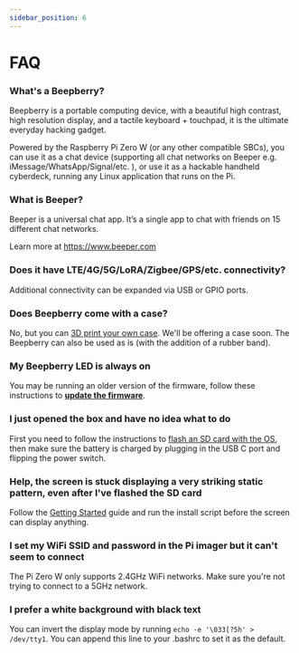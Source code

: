 ```yaml
---
sidebar_position: 6
---
```


# FAQ

### What's a Beepberry?

Beepberry is a portable computing device, with a beautiful high contrast, high resolution display, and a tactile keyboard + touchpad, it is the ultimate everyday hacking gadget.

Powered by the Raspberry Pi Zero W (or any other compatible SBCs), you can use it as a chat device (supporting all chat networks on Beeper e.g. iMessage/WhatsApp/Signal/etc. ), or use it as a hackable handheld cyberdeck, running any Linux application that runs on the Pi.

### What is Beeper?

Beeper is a universal chat app. It’s a single app to chat with friends on 15 different chat networks.

Learn more at https://www.beeper.com

### Does it have LTE/4G/5G/LoRA/Zigbee/GPS/etc. connectivity?

Additional connectivity can be expanded via USB or GPIO ports.

### Does Beepberry come with a case?

No, but you can [3D print your own case](/docs/3D). We'll be offering a case soon. The Beepberry can also be used as is (with the addition of a rubber band).

### My Beepberry LED is always on

You may be running an older version of the firmware, follow these instructions to [**update the firmware**](/docs/getting-started#firmware-update).

### I just opened the box and have no idea what to do

First you need to follow the instructions to [flash an SD card with the OS](/docs/getting-started), then make sure the battery is charged by plugging in the USB C port and flipping the power switch. 

### Help, the screen is stuck displaying a very striking static pattern, even after I've flashed the SD card

Follow the [Getting Started](/docs/getting-started#software-setup) guide and run the install script before the screen can display anything.

### I set my WiFi SSID and password in the Pi imager but it can't seem to connect

The Pi Zero W only supports 2.4GHz WiFi networks. Make sure you're not trying to connect to a 5GHz network.

### I prefer a white background with black text

You can invert the display mode by running `echo -e '\033[?5h' > /dev/tty1`. You can append this line to your .bashrc to set it as the default. 
